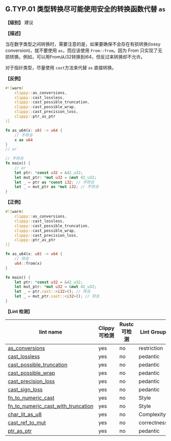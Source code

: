 ## G.TYP.01 类型转换尽可能使用安全的转换函数代替 `as`

**【级别】** 建议

**【描述】**

当在数字类型之间转换时，需要注意的是，如果要确保不会存在有损转换(lossy conversion)，就不要使用 `as`，而应该使用 `From::from`。因为 From 只实现了无损转换。例如，可以用From从i32转换到i64，但反过来转换却不允许。

对于指针类型，尽量使用 `cast`方法来代替 `as` 直接转换。

**【反例】**

```rust
#![warn(
    clippy::as_conversions,
    clippy::cast_lossless,
    clippy::cast_possible_truncation,
    clippy::cast_possible_wrap,
    clippy::cast_precision_loss,
    clippy::ptr_as_ptr
)]

fn as_u64(x: u8) -> u64 {
    // 不符合
    x as u64
}
// or

// 不符合
fn main() {
    // or
    let ptr: *const u32 = &42_u32;
    let mut_ptr: *mut u32 = &mut 42_u32;
    let _ = ptr as *const i32; // 不符合
    let _ = mut_ptr as *mut i32; // 不符合
}
```

**【正例】**

```rust
#![warn(
    clippy::as_conversions,
    clippy::cast_lossless,
    clippy::cast_possible_truncation,
    clippy::cast_possible_wrap,
    clippy::cast_precision_loss,
    clippy::ptr_as_ptr
)]

fn as_u64(x: u8) -> u64 {
    // 符合
    u64::from(x)
}

fn main() {
    let ptr: *const u32 = &42_u32;
    let mut_ptr: *mut u32 = &mut 42_u32;
    let _ = ptr.cast::<i32>(); // 符合
    let _ = mut_ptr.cast::<i32>(); // 符合
}
```

**【Lint 检测】**

| lint name | Clippy 可检测 | Rustc 可检测 | Lint Group | level |
| ------ | ---- | --------- | ------ | ------ | 
| [as_conversions](https://rust-lang.github.io/rust-clippy/master/#as_conversions) | yes| no | restriction | allow |
| [cast_lossless](https://rust-lang.github.io/rust-clippy/master/#cast_lossless) | yes| no | pedantic | allow |
| [cast_possible_truncation](https://rust-lang.github.io/rust-clippy/master/#cast_possible_truncation) | yes| no | pedantic | allow |
| [cast_possible_wrap](https://rust-lang.github.io/rust-clippy/master/#cast_possible_wrap) | yes| no | pedantic | allow |
| [cast_precision_loss](https://rust-lang.github.io/rust-clippy/master/#cast_precision_loss) | yes| no | pedantic | allow |
| [cast_sign_loss](https://rust-lang.github.io/rust-clippy/master/#cast_sign_loss) | yes| no | pedantic | allow |
| [fn_to_numeric_cast](https://rust-lang.github.io/rust-clippy/master/#fn_to_numeric_cast) | yes| no | Style | warn |
| [fn_to_numeric_cast_with_truncation](https://rust-lang.github.io/rust-clippy/master/#fn_to_numeric_cast_with_truncation) | yes| no | Style | warn |
| [char_lit_as_u8](https://rust-lang.github.io/rust-clippy/master/#char_lit_as_u8) | yes| no | Complexity | warn |
| [cast_ref_to_mut](https://rust-lang.github.io/rust-clippy/master/#cast_ref_to_mut) | yes| no | correctness | deny |
| [ptr_as_ptr](https://rust-lang.github.io/rust-clippy/master/#ptr_as_ptr) | yes| no | pedantic | allow |

